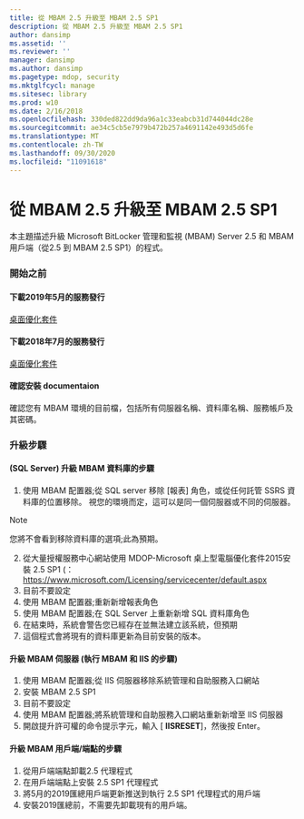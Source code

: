```yaml
---
title: 從 MBAM 2.5 升級至 MBAM 2.5 SP1
description: 從 MBAM 2.5 升級至 MBAM 2.5 SP1
author: dansimp
ms.assetid: ''
ms.reviewer: ''
manager: dansimp
ms.author: dansimp
ms.pagetype: mdop, security
ms.mktglfcycl: manage
ms.sitesec: library
ms.prod: w10
ms.date: 2/16/2018
ms.openlocfilehash: 330ded822dd9da96a1c33eabcb31d744044dc28e
ms.sourcegitcommit: ae34c5cb5e7979b472b257a4691142e493d5d6fe
ms.translationtype: MT
ms.contentlocale: zh-TW
ms.lasthandoff: 09/30/2020
ms.locfileid: "11091618"
---
```

# 從 MBAM 2.5 升級至 MBAM 2.5 SP1
本主題描述升級 Microsoft BitLocker 管理和監視 (MBAM) Server 2.5 和 MBAM 用戶端（從2.5 到 MBAM 2.5 SP1）的程式。

### 開始之前
#### 下載2019年5月的服務發行
[桌面優化套件](https://www.microsoft.com/download/details.aspx?id=58345)

#### 下載2018年7月的服務發行
[桌面優化套件](https://www.microsoft.com/download/details.aspx?id=57157)


#### 確認安裝 documentaion
確認您有 MBAM 環境的目前檔，包括所有伺服器名稱、資料庫名稱、服務帳戶及其密碼。

### 升級步驟
####  (SQL Server) 升級 MBAM 資料庫的步驟
1. 使用 MBAM 配置器;從 SQL server 移除 [報表] 角色，或從任何託管 SSRS 資料庫的位置移除。 視您的環境而定，這可以是同一個伺服器或不同的伺服器。
  > [!NOTE]
  > 您將不會看到移除資料庫的選項;此為預期。  
2. 從大量授權服務中心網站使用 MDOP-Microsoft 桌上型電腦優化套件2015安裝 2.5 SP1 (：  <https://www.microsoft.com/Licensing/servicecenter/default.aspx>
3. 目前不要設定 
4. 使用 MBAM 配置器;重新新增報表角色
5. 使用 MBAM 配置器;在 SQL Server 上重新新增 SQL 資料庫角色
6. 在結束時，系統會警告您已經存在並無法建立該系統，但預期
7. 這個程式會將現有的資料庫更新為目前安裝的版本。              

#### 升級 MBAM 伺服器 (執行 MBAM 和 IIS 的步驟) 
1. 使用 MBAM 配置器;從 IIS 伺服器移除系統管理和自助服務入口網站
2. 安裝 MBAM 2.5 SP1
3. 目前不要設定  
4. 使用 MBAM 配置器;將系統管理和自助服務入口網站重新新增至 IIS 伺服器 
5. 開啟提升許可權的命令提示字元，輸入 [ **IISRESET**]，然後按 Enter。
 
#### 升級 MBAM 用戶端/端點的步驟
1. 從用戶端端點卸載2.5 代理程式
2. 在用戶端端點上安裝 2.5 SP1 代理程式
3. 將5月的2019匯總用戶端更新推送到執行 2.5 SP1 代理程式的用戶端 
4. 安裝2019匯總前，不需要先卸載現有的用戶端。  
